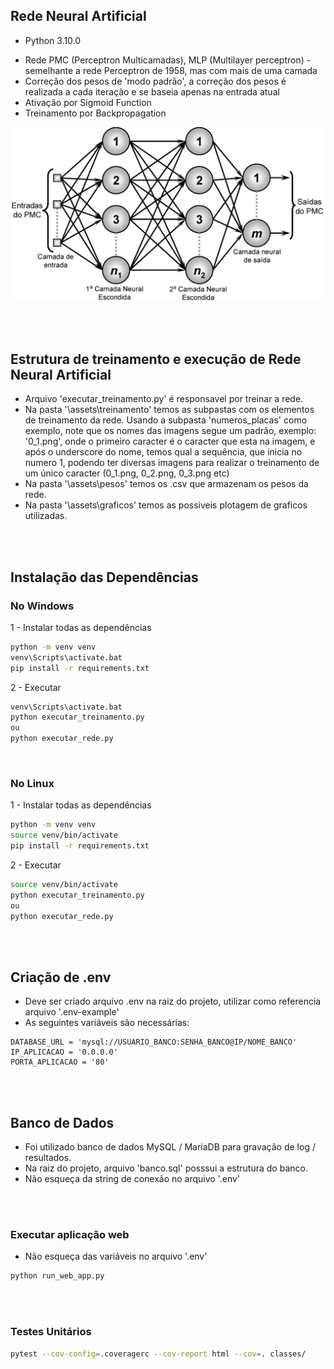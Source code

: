## Rede Neural Artificial
- Python 3.10.0

* Rede PMC (Perceptron Multicamadas), MLP (Multilayer perceptron) - semelhante a rede Perceptron de 1958, mas com mais de uma camada
* Correção dos pesos de 'modo padrão', a correção dos pesos é realizada a cada iteração e se baseia apenas na entrada atual
* Ativação por Sigmoid Function
* Treinamento por Backpropagation

<img src='assets/PMC_MLP.png' style="width: 600px">

<br><br>


## Estrutura de treinamento e execução de Rede Neural Artificial
* Arquivo 'executar_treinamento.py' é responsavel por treinar a rede.
* Na pasta '\assets\treinamento\' temos as subpastas com os elementos de treinamento da rede.
Usando a subpasta 'numeros_placas' como exemplo, note que os nomes das imagens segue um padrão, exemplo:
'0_1.png', onde o primeiro caracter é o caracter que esta na imagem, e após o underscore do nome, temos qual a sequência, que inicia no numero 1,
podendo ter diversas imagens para realizar o treinamento de um único caracter (0_1.png, 0_2.png, 0_3.png etc)
* Na pasta '\assets\pesos\' temos os .csv que armazenam os pesos da rede.
* Na pasta '\assets\graficos\' temos as possiveis plotagem de graficos utilizadas.

<br><br>

## Instalação das Dependências


### No Windows
1 - Instalar todas as dependências
```bash
python -m venv venv
venv\Scripts\activate.bat
pip install -r requirements.txt
```

2 - Executar
```bash
venv\Scripts\activate.bat
python executar_treinamento.py
ou
python executar_rede.py
```

<br>

### No Linux
1 - Instalar todas as dependências
```bash
python -m venv venv
source venv/bin/activate
pip install -r requirements.txt
```

2 - Executar
```bash
source venv/bin/activate
python executar_treinamento.py
ou
python executar_rede.py
```


<br><br>

## Criação de .env
* Deve ser criado arquivo .env na raiz do projeto, utilizar como referencia arquivo '.env-example'
* As seguintes variáveis são necessárias:
```env
DATABASE_URL = 'mysql://USUARIO_BANCO:SENHA_BANCO@IP/NOME_BANCO'
IP_APLICACAO = '0.0.0.0'
PORTA_APLICACAO = '80'
```


<br><br>

## Banco de Dados
* Foi utilizado banco de dados MySQL / MariaDB para gravação de log / resultados.
* Na raiz do projeto, arquivo 'banco.sql' posssui a estrutura do banco.
* Não esqueça da string de conexão no arquivo '.env'

<br><br>

### Executar aplicação web
* Não esqueça das variáveis no arquivo '.env'
```bash
python run_web_app.py
```

<br><br>

### Testes Unitários
```bash
pytest --cov-config=.coveragerc --cov-report html --cov=. classes/
```
